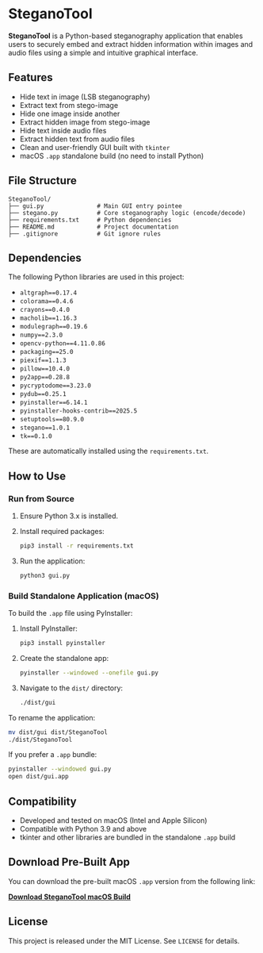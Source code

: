 # SteganoTool

**SteganoTool** is a Python-based steganography application that enables users to securely embed and extract hidden information within images and audio files using a simple and intuitive graphical interface.

## Features

- Hide text in image (LSB steganography)
- Extract text from stego-image
- Hide one image inside another
- Extract hidden image from stego-image
- Hide text inside audio files
- Extract hidden text from audio files
- Clean and user-friendly GUI built with `tkinter`
- macOS `.app` standalone build (no need to install Python)

## File Structure

```
SteganoTool/
├── gui.py               # Main GUI entry pointee
├── stegano.py           # Core steganography logic (encode/decode)
├── requirements.txt     # Python dependencies
├── README.md            # Project documentation
├── .gitignore           # Git ignore rules

```

## Dependencies

The following Python libraries are used in this project:

- `altgraph==0.17.4`
- `colorama==0.4.6`
- `crayons==0.4.0`
- `macholib==1.16.3`
- `modulegraph==0.19.6`
- `numpy==2.3.0`
- `opencv-python==4.11.0.86`
- `packaging==25.0`
- `piexif==1.1.3`
- `pillow==10.4.0`
- `py2app==0.28.8`
- `pycryptodome==3.23.0`
- `pydub==0.25.1`
- `pyinstaller==6.14.1`
- `pyinstaller-hooks-contrib==2025.5`
- `setuptools==80.9.0`
- `stegano==1.0.1`
- `tk==0.1.0`

These are automatically installed using the `requirements.txt`.

## How to Use

### Run from Source

1. Ensure Python 3.x is installed.
2. Install required packages:

    ```bash
    pip3 install -r requirements.txt
    ```

3. Run the application:

    ```bash
    python3 gui.py
    ```

### Build Standalone Application (macOS)

To build the `.app` file using PyInstaller:

1. Install PyInstaller:

    ```bash
    pip3 install pyinstaller
    ```

2. Create the standalone app:

    ```bash
    pyinstaller --windowed --onefile gui.py
    ```

3. Navigate to the `dist/` directory:

    ```bash
    ./dist/gui
    ```

To rename the application:

```bash
mv dist/gui dist/SteganoTool
./dist/SteganoTool
```

If you prefer a `.app` bundle:

```bash
pyinstaller --windowed gui.py
open dist/gui.app
```

## Compatibility

- Developed and tested on macOS (Intel and Apple Silicon)
- Compatible with Python 3.9 and above
- tkinter and other libraries are bundled in the standalone `.app` build

## Download Pre-Built App

You can download the pre-built macOS `.app` version from the following link:

**[Download SteganoTool macOS Build](https://drive.google.com/drive/folders/1oZDonjNfxDrQ6d0zj6Q_SOrKLqhECtxq)**

## License

This project is released under the MIT License. See `LICENSE` for details.







